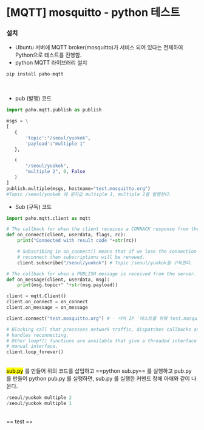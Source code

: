 # [MQTT] mosquitto - python 테스트

### 설치
- Ubuntu 서버에 MQTT broker(mosquitto)가 서비스 되어 있다는 전제하여 Python으로 테스트를 진행함.
- python MQTT 라이브러리 설치

```python 
pip install paho-mqtt
```
</br>

- pub (발행) 코드
 ```python
 import paho.mqtt.publish as publish

msgs = \
[
    {
        'topic':"/seoul/yuokok",
        'payload':"multiple 1"
    },

    (
        "/seoul/yuokok",
        "multiple 2", 0, False
    )
]
publish.multiple(msgs, hostname="test.mosquitto.org")
#Topic /seoul/yuokok 에 문자값 multiple 1, multiple 2를 발행한다.
```

- Sub (구독) 코드
```python
import paho.mqtt.client as mqtt

# The callback for when the client receives a CONNACK response from the server.
def on_connect(client, userdata, flags, rc):
    print("Connected with result code "+str(rc))

    # Subscribing in on_connect() means that if we lose the connection and
    # reconnect then subscriptions will be renewed.
    client.subscribe("/seoul/yuokok") # Topic /seoul/yuokok을 구독한다.

# The callback for when a PUBLISH message is received from the server.
def on_message(client, userdata, msg):
    print(msg.topic+" "+str(msg.payload))

client = mqtt.Client()
client.on_connect = on_connect
client.on_message = on_message

client.connect("test.mosquitto.org") # - 서버 IP '테스트를 위해 test.mosquitto.org'로 지정

# Blocking call that processes network traffic, dispatches callbacks and
# handles reconnecting.
# Other loop*() functions are available that give a threaded interface and a
# manual interface.
client.loop_forever()
```
</br>
<mark>sub.py</mark> 를 만들어 위의 코드를 삽입하고 ==python sub.py== 를 실행하고 pub.py 를 만들어 python pub.py 를 실행하면, sub.py 를 실행한 커맨드 창에 아애와 같이 나온다.

```python
/seoul/yuokok multiple 2
/seoul/yuokok multiple 1
```
</br>
== test ==
